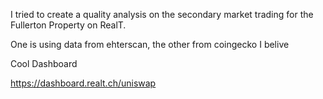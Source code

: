 I tried to create a quality analysis on the secondary market trading for the Fullerton Property on RealT. 

One is using data from ehterscan, the other from coingecko I belive

Cool Dashboard

https://dashboard.realt.ch/uniswap
